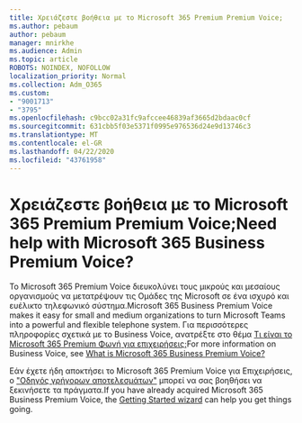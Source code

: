 ```yaml
---
title: Χρειάζεστε βοήθεια με το Microsoft 365 Premium Premium Voice;
ms.author: pebaum
author: pebaum
manager: mnirkhe
ms.audience: Admin
ms.topic: article
ROBOTS: NOINDEX, NOFOLLOW
localization_priority: Normal
ms.collection: Adm_O365
ms.custom:
- "9001713"
- "3795"
ms.openlocfilehash: c9bcc02a31fc9afccee46839af3665d2bdaac0cf
ms.sourcegitcommit: 631cbb5f03e5371f0995e976536d24e9d13746c3
ms.translationtype: MT
ms.contentlocale: el-GR
ms.lasthandoff: 04/22/2020
ms.locfileid: "43761958"
---
```

# <a name="need-help-with-microsoft-365-business-premium-voice"></a><span data-ttu-id="decf6-102">Χρειάζεστε βοήθεια με το Microsoft 365 Premium Premium Voice;</span><span class="sxs-lookup"><span data-stu-id="decf6-102">Need help with Microsoft 365 Business Premium Voice?</span></span>

<span data-ttu-id="decf6-103">Το Microsoft 365 Premium Voice διευκολύνει τους μικρούς και μεσαίους οργανισμούς να μετατρέψουν τις Ομάδες της Microsoft σε ένα ισχυρό και ευέλικτο τηλεφωνικό σύστημα.</span><span class="sxs-lookup"><span data-stu-id="decf6-103">Microsoft 365 Business Premium Voice makes it easy for small and medium organizations to turn Microsoft Teams into a powerful and flexible telephone system.</span></span> <span data-ttu-id="decf6-104">Για περισσότερες πληροφορίες σχετικά με το Business Voice, ανατρέξτε στο θέμα [Τι είναι το Microsoft 365 Premium Φωνή για επιχειρήσεις;](https://docs.microsoft.com/microsoftteams/business-voice/whats-business-voice)</span><span class="sxs-lookup"><span data-stu-id="decf6-104">For more information on Business Voice, see [What is Microsoft 365 Business Premium Voice?](https://docs.microsoft.com/microsoftteams/business-voice/whats-business-voice)</span></span>

<span data-ttu-id="decf6-105">Εάν έχετε ήδη αποκτήσει το Microsoft 365 Premium Voice για Επιχειρήσεις, ο ["Οδηγός γρήγορων αποτελεσμάτων"](https://docs.microsoft.com/microsoftteams/business-voice/use-getting-started-wizard) μπορεί να σας βοηθήσει να ξεκινήσετε τα πράγματα.</span><span class="sxs-lookup"><span data-stu-id="decf6-105">If you have already acquired Microsoft 365 Business Premium Voice, the [Getting Started wizard](https://docs.microsoft.com/microsoftteams/business-voice/use-getting-started-wizard) can help you get things going.</span></span> 
